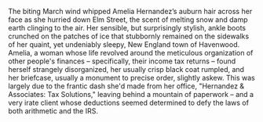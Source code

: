 The biting March wind whipped Amelia Hernandez’s auburn hair across her face as she hurried down Elm Street, the scent of melting snow and damp earth clinging to the air.  Her sensible, but surprisingly stylish, ankle boots crunched on the patches of ice that stubbornly remained on the sidewalks of her quaint, yet undeniably sleepy, New England town of Havenwood.  Amelia, a woman whose life revolved around the meticulous organization of other people's finances – specifically, their income tax returns – found herself strangely disorganized, her usually crisp black coat rumpled, and her briefcase, usually a monument to precise order, slightly askew. This was largely due to the frantic dash she'd made from her office, "Hernandez & Associates: Tax Solutions," leaving behind a mountain of paperwork – and a very irate client whose deductions seemed determined to defy the laws of both arithmetic and the IRS.
